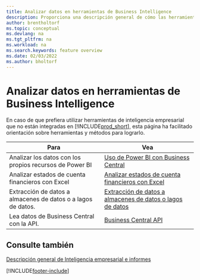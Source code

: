 ```yaml
---
title: Analizar datos en herramientas de Business Intelligence
description: Proporciona una descripción general de cómo las herramientas externas de Business Intelligence pueden interactuar con los datos de Business Central.
author: brentholtorf
ms.topic: conceptual
ms.devlang: na
ms.tgt_pltfrm: na
ms.workload: na
ms.search.keywords: feature overview
ms.date: 02/03/2022
ms.author: bholtorf
---
```

# Analizar datos en herramientas de Business Intelligence

En caso de que prefiera utilizar herramientas de inteligencia empresarial que no están integradas en [!INCLUDE[prod_short](includes/prod_short.md)], esta página ha facilitado orientación sobre herramientas y métodos para lograrlo.

| Para | Vea |
| --- | --- |
|Analizar los datos con los propios recursos de Power BI| [Uso de Power BI con Business Central](admin-powerbi.md) |
|Analizar estados de cuenta financieros con Excel| [Analizar estados de cuenta financieros con Excel](finance-analyze-excel.md) |
|Extracción de datos a almacenes de datos o a lagos de datos. |[Extracción de datos a almacenes de datos o lagos de datos](/dynamics365/business-central/dev-itpro/performance/performance-developer#efficient-extracts-to-data-lakes-or-data-warehouses)|
|Lea datos de Business Central con la API.| [Business Central API](/dynamics365/business-central/dev-itpro/api-reference/v2.0/)|

## Consulte también

[Descripción general de Inteligencia empresarial e informes](reports-use-reports.md)


[!INCLUDE[footer-include](includes/footer-banner.md)]